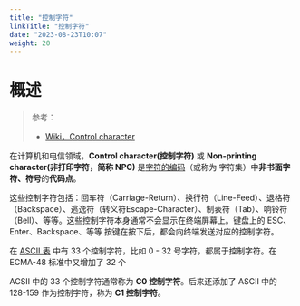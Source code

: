 ```yaml
---
title: "控制字符"
linkTitle: "控制字符"
date: "2023-08-23T10:07"
weight: 20
---
```


# 概述

> 参考：
> 
> - [Wiki，Control character](https://en.wikipedia.org/wiki/Control_character)

在计算机和电信领域，**Control character(控制字符)** 或 **Non-printing character(非打印字符，简称 NPC)** 是[字符的编码](docs/8.通用技术/编码解码与协议/字符的编码与解码/字符的编码与解码.md)（或称为 字符集）中**非书面字符、符号**的**代码点**。

这些控制字符包括：回车符（Carriage-Return）、换行符（Line-Feed）、退格符（Backspace）、逃逸符（转义符Escape-Character）、制表符（Tab）、响铃符（Bell）、等等。这些控制字符本身通常不会显示在终端屏幕上。键盘上的 ESC、Enter、Backspace、等等 按键在按下后，都会向终端发送对应的控制字符。

在 [ASCII 表](docs/8.通用技术/编码解码与协议/字符的编码与解码/ASCII%20表.md) 中有 33 个控制字符，比如 0 - 32 号字符，都属于控制字符。在 ECMA-48 标准中又增加了 32 个

ACSII 中的 33 个控制字符通常称为 **C0 控制字符**。后来还添加了 ASCII 中的 128-159 作为控制字符，称为 **C1 控制字符**。
